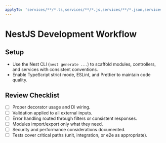 ```yaml
---
applyTo: 'services/**/*.ts,services/**/*.js,services/**/*.json,services/**/*.spec.ts,services/**/*.e2e-spec.ts,libs/**/*.ts,libs/**/*.js,libs/**/*.json,libs/**/*.spec.ts,libs/**/*.e2e-spec.ts'
---
```


# NestJS Development Workflow

## Setup

-   Use the Nest CLI (`nest generate ...`) to scaffold modules, controllers, and services with consistent conventions.
-   Enable TypeScript strict mode, ESLint, and Prettier to maintain code quality.

## Review Checklist

-   [ ] Proper decorator usage and DI wiring.
-   [ ] Validation applied to all external inputs.
-   [ ] Error handling routed through filters or consistent responses.
-   [ ] Modules import/export only what they need.
-   [ ] Security and performance considerations documented.
-   [ ] Tests cover critical paths (unit, integration, or e2e as appropriate).
